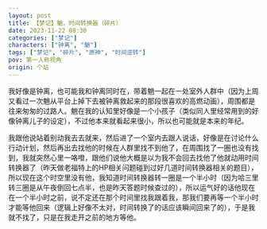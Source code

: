 ```yaml
---
layout: post
title: 【梦记】魈，时间转换器（碎片）
date: 2023-11-22 08:30
categories: ["梦记"]
characters: ["钟离", "魈"]
tags: ["梦记", "碎片", "原神", "时间逆转"]
pov: 第一人称视角
origin: 个站
---
```


我好像是钟离，也可能我和钟离同时在，带着魈一起在一处室外人群中（因为上周又看过一次魈从平台上掉下去被钟离救起来的那段很喜欢的高燃动画），周围都是往来匆匆的过路人。魈在我的认知里好像是一个小孩子（类似同人里经常用到的好像钟离儿子的设定），不过他本来就看起来很小，所以也可能就是本来的年纪。

我跟他说站着别动我去去就来，然后进了一个室内去跟人说话，好像是在讨论什么行动计划，然后再出去找他的时候在人群里找不到他了，在周围找了一圈也没有找到，我就突然心里一咯噔，跟他们说他大概是以为我不会回去找他了他就动用时间转换器了（昨天做老福特上的HP相关问题碰到过好几道时间转换器相关的题目），所以现在这个时空里没有他，我知道时间转换器转一圈是一个半小时（因为哈三里转三圈是从午夜倒回七点半，也是昨天答题时候查过的），所以运气好的话他现在在一个半小时之前，说不定还在那个时间里找我跟着我，那我们要再等一个半小时才能等他回来（逻辑上好像不太对，时间转换了的话应该瞬间回来了的），于是我就不找了，只是在我走开之前的地方等他。
